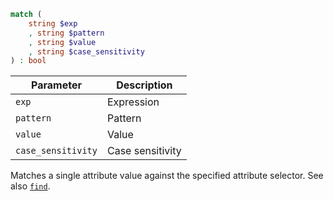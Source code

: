 ```php
match (
    string $exp
    , string $pattern
    , string $value
    , string $case_sensitivity
) : bool
```

| Parameter          | Description      |
|--------------------|------------------|
| `exp`              | Expression       |
| `pattern`          | Pattern          |
| `value`            | Value            |
| `case_sensitivity` | Case sensitivity |

Matches a single attribute value against the specified attribute selector. See also [`find`](find.md).